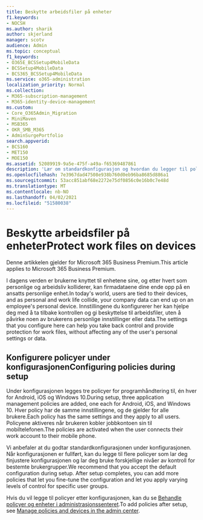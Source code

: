 ```yaml
---
title: Beskytte arbeidsfiler på enheter
f1.keywords:
- NOCSH
ms.author: sharik
author: skjerland
manager: scotv
audience: Admin
ms.topic: conceptual
f1_keywords:
- O365E_BCSSetup4MobileData
- BCSSetup4MobileData
- BCS365_BCSSetup4MobileData
ms.service: o365-administration
localization_priority: Normal
ms.collection:
- M365-subscription-management
- M365-identity-device-management
ms.custom:
- Core_O365Admin_Migration
- MiniMaven
- MSB365
- OKR_SMB_M365
- AdminSurgePortfolio
search.appverid:
- BCS160
- MET150
- MOE150
ms.assetid: 52089919-9a5e-475f-a49a-f65369487861
description: 'Lær om standardkonfigurasjon og hvordan du legger til policyer for programbehandling for å beskytte firmadata på brukernes personlige mobile enheter. '
ms.openlocfilehash: 7e3967dad47508e938b760d0eb96ba8685d886a1
ms.sourcegitcommit: 53acc851abf68e2272e75df0856c0e16b0c7e48d
ms.translationtype: MT
ms.contentlocale: nb-NO
ms.lasthandoff: 04/02/2021
ms.locfileid: "51580038"
---
```

# <a name="protect-work-files-on-devices"></a><span data-ttu-id="135c2-103">Beskytte arbeidsfiler på enheter</span><span class="sxs-lookup"><span data-stu-id="135c2-103">Protect work files on devices</span></span>

<span data-ttu-id="135c2-104">Denne artikkelen gjelder for Microsoft 365 Business Premium.</span><span class="sxs-lookup"><span data-stu-id="135c2-104">This article applies to Microsoft 365 Business Premium.</span></span>

<span data-ttu-id="135c2-105">I dagens verden er brukerne knyttet til enhetene sine, og etter hvert som personlige og arbeidsliv kolliderer, kan firmadataene dine ende opp på en ansatts personlige enhet.</span><span class="sxs-lookup"><span data-stu-id="135c2-105">In today's world, users are tied to their devices, and as personal and work life collide, your company data can end up on an employee's personal device.</span></span> <span data-ttu-id="135c2-106">Innstillingene du konfigurerer her kan hjelpe deg med å ta tilbake kontrollen og gi beskyttelse til arbeidsfiler, uten å påvirke noen av brukerens personlige innstillinger eller data.</span><span class="sxs-lookup"><span data-stu-id="135c2-106">The settings that you configure here can help you take back control and provide protection for work files, without affecting any of the user's personal settings or data.</span></span>
  
## <a name="configuring-policies-during-setup"></a><span data-ttu-id="135c2-107">Konfigurere policyer under konfigurasjonen</span><span class="sxs-lookup"><span data-stu-id="135c2-107">Configuring policies during setup</span></span>

<span data-ttu-id="135c2-108">Under konfigurasjonen legges tre policyer for programhåndtering til, én hver for Android, iOS og Windows 10.</span><span class="sxs-lookup"><span data-stu-id="135c2-108">During setup, three application management policies are added, one each for Android, iOS, and Windows 10.</span></span> <span data-ttu-id="135c2-109">Hver policy har de samme innstillingene, og de gjelder for alle brukere.</span><span class="sxs-lookup"><span data-stu-id="135c2-109">Each policy has the same settings and they apply to all users.</span></span> <span data-ttu-id="135c2-110">Policyene aktiveres når brukeren kobler jobbkontoen sin til mobiltelefonen.</span><span class="sxs-lookup"><span data-stu-id="135c2-110">The policies are activated when the user connects their work account to their mobile phone.</span></span>
  
<span data-ttu-id="135c2-p103">Vi anbefaler at du godtar standardkonfigurasjonen under konfigurasjonen. Når konfigurasjonen er fullført, kan du legge til flere policyer som lar deg finjustere konfigurasjonen og lar deg bruke forskjellige nivåer av kontroll for bestemte brukergrupper.</span><span class="sxs-lookup"><span data-stu-id="135c2-p103">We recommend that you accept the default configuration during setup. After setup completes, you can add more policies that let you fine-tune the configuration and let you apply varying levels of control for specific user groups.</span></span>
  
<span data-ttu-id="135c2-113">Hvis du vil legge til policyer etter konfigurasjonen, kan du se [Behandle policyer og enheter i administrasjonssenteret](manage.md).</span><span class="sxs-lookup"><span data-stu-id="135c2-113">To add policies after setup, see [Manage policies and devices in the admin center](manage.md).</span></span>
